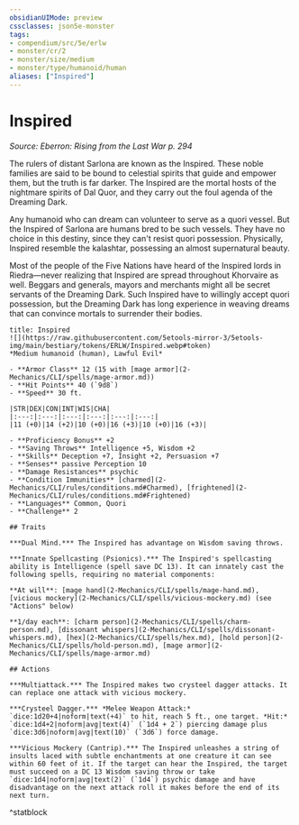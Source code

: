 ```yaml
---
obsidianUIMode: preview
cssclasses: json5e-monster
tags:
- compendium/src/5e/erlw
- monster/cr/2
- monster/size/medium
- monster/type/humanoid/human
aliases: ["Inspired"]
---
```

# Inspired
*Source: Eberron: Rising from the Last War p. 294*  

The rulers of distant Sarlona are known as the Inspired. These noble families are said to be bound to celestial spirits that guide and empower them, but the truth is far darker. The Inspired are the mortal hosts of the nightmare spirits of Dal Quor, and they carry out the foul agenda of the Dreaming Dark.

Any humanoid who can dream can volunteer to serve as a quori vessel. But the Inspired of Sarlona are humans bred to be such vessels. They have no choice in this destiny, since they can't resist quori possession. Physically, Inspired resemble the kalashtar, possessing an almost supernatural beauty.

Most of the people of the Five Nations have heard of the Inspired lords in Riedra—never realizing that Inspired are spread throughout Khorvaire as well. Beggars and generals, mayors and merchants might all be secret servants of the Dreaming Dark. Such Inspired have to willingly accept quori possession, but the Dreaming Dark has long experience in weaving dreams that can convince mortals to surrender their bodies.

```ad-statblock
title: Inspired
![](https://raw.githubusercontent.com/5etools-mirror-3/5etools-img/main/bestiary/tokens/ERLW/Inspired.webp#token)
*Medium humanoid (human), Lawful Evil*

- **Armor Class** 12 (15 with [mage armor](2-Mechanics/CLI/spells/mage-armor.md))
- **Hit Points** 40 (`9d8`)
- **Speed** 30 ft.

|STR|DEX|CON|INT|WIS|CHA|
|:---:|:---:|:---:|:---:|:---:|:---:|
|11 (+0)|14 (+2)|10 (+0)|16 (+3)|10 (+0)|16 (+3)|

- **Proficiency Bonus** +2
- **Saving Throws** Intelligence +5, Wisdom +2
- **Skills** Deception +7, Insight +2, Persuasion +7
- **Senses** passive Perception 10
- **Damage Resistances** psychic
- **Condition Immunities** [charmed](2-Mechanics/CLI/rules/conditions.md#Charmed), [frightened](2-Mechanics/CLI/rules/conditions.md#Frightened)
- **Languages** Common, Quori
- **Challenge** 2

## Traits

***Dual Mind.*** The Inspired has advantage on Wisdom saving throws.

***Innate Spellcasting (Psionics).*** The Inspired's spellcasting ability is Intelligence (spell save DC 13). It can innately cast the following spells, requiring no material components:

**At will**: [mage hand](2-Mechanics/CLI/spells/mage-hand.md), [vicious mockery](2-Mechanics/CLI/spells/vicious-mockery.md) (see "Actions" below)

**1/day each**: [charm person](2-Mechanics/CLI/spells/charm-person.md), [dissonant whispers](2-Mechanics/CLI/spells/dissonant-whispers.md), [hex](2-Mechanics/CLI/spells/hex.md), [hold person](2-Mechanics/CLI/spells/hold-person.md), [mage armor](2-Mechanics/CLI/spells/mage-armor.md)

## Actions

***Multiattack.*** The Inspired makes two crysteel dagger attacks. It can replace one attack with vicious mockery.

***Crysteel Dagger.*** *Melee Weapon Attack:* `dice:1d20+4|noform|text(+4)` to hit, reach 5 ft., one target. *Hit:* `dice:1d4+2|noform|avg|text(4)` (`1d4 + 2`) piercing damage plus `dice:3d6|noform|avg|text(10)` (`3d6`) force damage.

***Vicious Mockery (Cantrip).*** The Inspired unleashes a string of insults laced with subtle enchantments at one creature it can see within 60 feet of it. If the target can hear the Inspired, the target must succeed on a DC 13 Wisdom saving throw or take `dice:1d4|noform|avg|text(2)` (`1d4`) psychic damage and have disadvantage on the next attack roll it makes before the end of its next turn.
```
^statblock